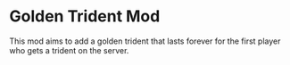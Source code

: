 # Golden Trident Mod
This mod aims to add a golden trident that lasts forever for the first player who gets a trident on the server.

